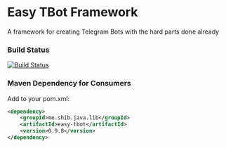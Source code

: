 # Easy TBot Framework
A framework for creating Telegram Bots with the hard parts done already

### Build Status ###
[![Build Status](https://travis-ci.org/shibme/easy-tbot.svg)](https://travis-ci.org/shibme/easy-tbot)

### Maven Dependency for Consumers ###
Add to your pom.xml:

```xml
<dependency>
	<groupId>me.shib.java.lib</groupId>
	<artifactId>easy-tbot</artifactId>
	<version>0.9.8</version>
</dependency>
```
